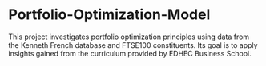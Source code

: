 # Portfolio-Optimization-Model
This project investigates portfolio optimization principles using data from the Kenneth French database and FTSE100 constituents. Its goal is to apply insights gained from the curriculum provided by EDHEC Business School.
